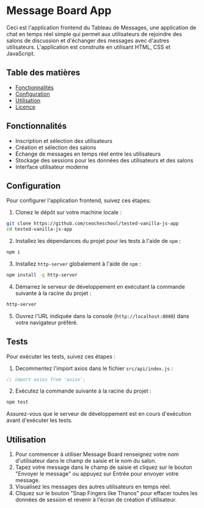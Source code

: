 # Message Board App

Ceci est l'application frontend du Tableau de Messages, une application de chat en temps réel simple qui permet aux utilisateurs de rejoindre des salons de discussion et d'échanger des messages avec d'autres utilisateurs. L'application est construite en utilisant HTML, CSS et JavaScript.

## Table des matières

- [Fonctionnalités](#fonctionnalités)
- [Configuration](#configuration)
- [Utilisation](#utilisation)
- [Licence](#licence)

## Fonctionnalités

- Inscription et sélection des utilisateurs
- Création et sélection des salons
- Échange de messages en temps réel entre les utilisateurs
- Stockage des sessions pour les données des utilisateurs et des salons
- Interface utilisateur moderne

## Configuration

Pour configurer l'application frontend, suivez ces étapes:

1. Clonez le dépôt sur votre machine locale :

```sh
git clone https://github.com/ceocheschool/tested-vanilla-js-app
cd tested-vanilla-js-app
```

2. Installez les dépendances du projet pour les tests à l'aide de `npm` :

```sh
npm i
```

3. Installez `http-server` globalement à l'aide de `npm` :

```sh
npm install -g http-server
```

4. Démarrez le serveur de développement en exécutant la commande suivante à la racine du projet :

```sh
http-server
```

5. Ouvrez l'URL indiquée dans la console (`http://localhost:8080`) dans votre navigateur préféré.

## Tests

Pour exécuter les tests, suivez ces étapes :

1. Decommentez l'import axios dans le fichier `src/api/index.js` :

```js
// import axios from 'axios';
```

2. Exécutez la commande suivante à la racine du projet :

```sh
npm test
```

Assurez-vous que le serveur de développement est en cours d'exécution avant d'exécuter les tests.

## Utilisation

1. Pour commencer à utiliser Message Board renseignez votre nom d'utilisateur dans le champ de saisie et le nom du salon.
2. Tapez votre message dans le champ de saisie et cliquez sur le bouton "Envoyer le message" ou appuyez sur Entrée pour envoyer votre message.
3. Visualisez les messages des autres utilisateurs en temps réel.
4. Cliquez sur le bouton "Snap Fingers like Thanos" pour effacer toutes les données de session et revenir à l'écran de création d'utilisateur.